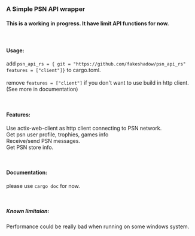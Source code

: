 ### **A Simple PSN API wrapper**

#### This is a working in progress. It have limit API functions for now.

<br>

#### Usage:
add `psn_api_rs = { git = "https://github.com/fakeshadow/psn_api_rs" features = ["client"]}`  to cargo.toml.<br>  
remove `features = ["client"]` if you don't want to use build in http client.(See more in documentation)

<br>

#### Features:
Use actix-web-client as http client connecting to PSN network.<br>
Get psn user profile, trophies, games info <br>
Receive/send PSN messages.<br>
Get PSN store info.

<br>

#### Documentation:
please use `cargo doc` for now.

<br>

##### Known limitaion:
Performance could be really bad when running on some windows system. 
           
